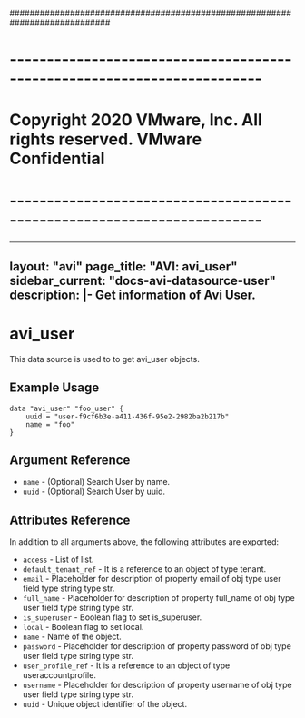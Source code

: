 ############################################################################
# ------------------------------------------------------------------------
# Copyright 2020 VMware, Inc.  All rights reserved. VMware Confidential
# ------------------------------------------------------------------------
###

---
layout: "avi"
page_title: "AVI: avi_user"
sidebar_current: "docs-avi-datasource-user"
description: |-
  Get information of Avi User.
---

# avi_user

This data source is used to to get avi_user objects.

## Example Usage

```hcl
data "avi_user" "foo_user" {
    uuid = "user-f9cf6b3e-a411-436f-95e2-2982ba2b217b"
    name = "foo"
}
```

## Argument Reference

* `name` - (Optional) Search User by name.
* `uuid` - (Optional) Search User by uuid.

## Attributes Reference

In addition to all arguments above, the following attributes are exported:

* `access` - List of list.
* `default_tenant_ref` - It is a reference to an object of type tenant.
* `email` - Placeholder for description of property email of obj type user field type string  type str.
* `full_name` - Placeholder for description of property full_name of obj type user field type string  type str.
* `is_superuser` - Boolean flag to set is_superuser.
* `local` - Boolean flag to set local.
* `name` - Name of the object.
* `password` - Placeholder for description of property password of obj type user field type string  type str.
* `user_profile_ref` - It is a reference to an object of type useraccountprofile.
* `username` - Placeholder for description of property username of obj type user field type string  type str.
* `uuid` - Unique object identifier of the object.

